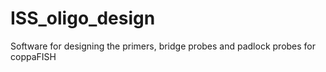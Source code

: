 # ISS_oligo_design
Software for designing the primers, bridge probes and padlock probes for coppaFISH
